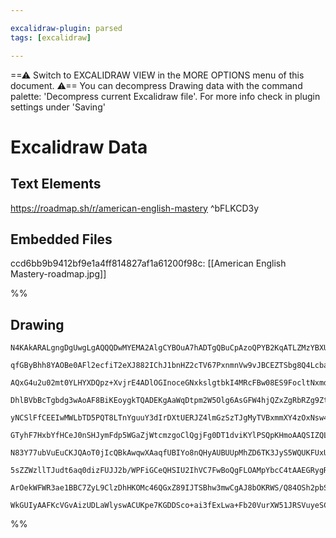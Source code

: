 ```yaml
---

excalidraw-plugin: parsed
tags: [excalidraw]

---
```

==⚠  Switch to EXCALIDRAW VIEW in the MORE OPTIONS menu of this document. ⚠== You can decompress Drawing data with the command palette: 'Decompress current Excalidraw file'. For more info check in plugin settings under 'Saving'


# Excalidraw Data

## Text Elements
https://roadmap.sh/r/american-english-mastery ^bFLKCD3y

## Embedded Files
ccd6bb9b9412bf9e1a4ff814827af1a61200f98c: [[American English Mastery-roadmap.jpg]]

%%
## Drawing
```compressed-json
N4KAkARALgngDgUwgLgAQQQDwMYEMA2AlgCYBOuA7hADTgQBuCpAzoQPYB2KqATLZMzYBXUtiRoIACyhQ4zZAHoFAc0JRJQgEYA6bGwC2CgF7N6hbEcK4OCtptbErHALRY8RMpWdx8Q1TdIEfARcZgRmBShcZQUebQBObR4aOiCEfQQOKGZuAG1wMFAwYogSbggAGVIAYQAlAEkACSNNFOLIWERywn1opH4SzG5neJ5EgEYABgBmAFZpgDYAdh4V

qfGByBhh8YAOBe0AFl2ecfiT2eXJ882IChJ1bnHZ2cTV67PxnmnVw9vJBCEZTSbg8Q4LcbaSaHcYLd5LY4LeK3azKYLcSa3ZhQUhsADWCGqbHwbFI5Rx1mYcFwgSybRKmlw2DxylxQg4xCJJLJEgpHCpNMyUHpkAAZoR8PgAMqwdESSRMjSBEUQbG4gkAdQekieWJx+IQMpgcvQgg8KrZwI44RyaA2BUgbGp2DU2ztk0xDogbI51uYttQHCEkqxC

AQxG4u2u02mt0YLHYXDQpz+XvjrE4ADlOGInoceGNxkslgtbkI4MRcFBw08ES9FocltNxmdboRmAARNLViNoUUEMK3VnCOD1YgB3IAXVummEHIAosEMlkJ9OvUQOHjuEGQ+u2Mya32BwhbuLgmPythsMQFppNPF7zCeJpRfEEONcIdRaLduNjqtcFFD8IR4D1X12bAVWYdxxFQfJ2jAe0EPGB013aUoOSwcpcGSU9yAyC80B3fA9SrIQAwgRAOUI

DhlBVbBcTgbdg3wAoAF8BiKEoygkTQADEKgAaWqDtpm2W5Olg6AsGFW4hjQZxZgRbRZg9Ztm1OHgkWRL03VQZxTlmbQS12UZdiWGZZlhQ5Zlue5iEeNBjkmbQo0meYlimeJpiWWyvQBIEQWTPz0NRE1PXQtUDS5UlygAYnGd8kpVRlmWHdlOWJWLeXIflqVpWSvTPaVZSks0yj1dUEC1BydWTSqDSNE1VWJCqvUtSQ/QDJCSidJlXSeD0hzZUdxz

yNCSlFfCEEIwMWLbTD5PQT8LTnYguuY3dIrDXtUERJZ4lmGzSzTJgMyTVBxmmXY4zOxNsw4XM7X2KYFmOeITvQ9su2CHtuH7fBBy9WcMsXdIhQDYiywrKtD0uut5gWVSGyWW4Ny3eUZDkRQFFxXBiF6OBtGYSRcYUXAMlIcxrFcWiiBJ5xemxJhxL3A9doBoH0OrTBhQkQAeDcABH3pFkeQlDxgncCJkmyYpphqZcTI0XbSRGdCatSFZ9DyAoAAV

GTyhF7HxbYfHCeJ0nSHJymFdp5WGaZjWtcmzgoClQgjFg0DT1dviKYlPSQpKHmoAAQSIZQLogYJRUK9D4ygan8HDoEo6gJ16Nd3AaKYWaoa9UkgRogh9d58ohaNsXcdNyXpct635bwRW6ZVtXmc1lVcCEdPanCD3YJxIQT3XHPGkBYE+cupJZnYzivR49BBNFNhQ/0GBSDJCT4Ck9JNHDStNHROThiuYzDkbA69mmSYLKDrZhnzJZtBjXZDniJsl

N83Y77ubVuEuCKJQAoT0jIcQBkAwqwXAaqfUBIYo8nQHyAUBUUpMhZD6TK3JyS5WQUKFUxUmplVahGBqmo/71S9FFAkhDyjlRIe1YQVobS6gLs6Aa7poHpVGquPCcs87zXnotbC0xVoZQ2mgLiwdt7cGmA6DilCdoyLeksUyh0+CnQTJwSMN0NHnQek9S6HoZgLBvgsHRX1OzdjhoPYe6EQYLiXBDTaJEvTlkrH9O0CNFiqS+DGNGNEMboErjjCW

5sZZWzllTJudt6aq0dizFUJJ2b/WPFiGCeQHSIU2IhVC7FwBoQgFLOAMpYbcC4tAAEGRygRxBAMBghAEAUAAEJoPShyeB8VvxdNFPSCA2ARAFXqNWfQMoqodIkAlJKiVen9I3kKIZ6QWlpQweMxBOD8p4LqbMwZwy+IShKsaIh5otkDPmcM0ZBoaqOV4CcuZWQFkjNgYaUqtDiEzNOfc4ZtRGGdWYXaW5Oz0gAHk2GwEGoAvpHyoAPL4r7f2+BA4

ArOekWFWR3ae1BBC7ZyL9ClzDhHKOMc46QGxZ89IJTSBhw3mwCgAJ8bOKRWS/Q84OSh2pbSkIu1CnsveXc6Fwy2W4j1tIiQGDenQVxJKAAGtweI5wkgeleH+FYnkeqqgYsSfAABNJ4ewEhRhOOCa44Jv7mMgEYNgBgylpgIEPDExkvgmVngUSFfKHnfLEX89AYq6mshIOir2EK/XEBlAgJiaAg4QGDQAWTYMQBALLcCHzhpzWxkBg2rMkRAJpxIu

WkGUIyAAFKcVGvAizUDLaWlyswACUKpe7KGDDSco+ai3fExLwa+Fb20VurXW51JRSVuyeSCxOnBIYCMmtNXumEqa0WtehTISbgi7RsbcbARBw2oDXV6DgctuA7vQsIKAG4B6kCHgOx0mgABWCBsDZClHuuAsb42JuTRzVJLqmSJ0YLrS1+AF1SK6BIMIwR72JnouRdOuKRVzS2iUJJBIP2AzTZAfA6tQ7gd/f+5xeSwDyLFBKcIZS2IgDYkAA===
```
%%